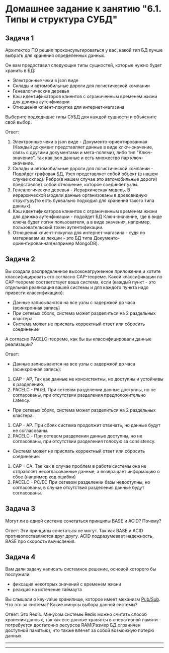 # Домашнее задание к занятию "6.1. Типы и структура СУБД"

## Задача 1

Архитектор ПО решил проконсультироваться у вас, какой тип БД 
лучше выбрать для хранения определенных данных.

Он вам предоставил следующие типы сущностей, которые нужно будет хранить в БД:

- Электронные чеки в json виде
- Склады и автомобильные дороги для логистической компании
- Генеалогические деревья
- Кэш идентификаторов клиентов с ограниченным временем жизни для движка аутенфикации
- Отношения клиент-покупка для интернет-магазина

Выберите подходящие типы СУБД для каждой сущности и объясните свой выбор.

Ответ:
1. Электронные чеки в json виде - Документо-ориентированная (Каждый документ представляет данные в виде ключ-значение, связь с другими документами и мета-полями), либо тип "Ключ-значение", так как json данные и есть множество пар ключ-значение.
2. Склады и автомобильные дороги для логистической компании - Подойдет графовая БД, Узел представляет собой объект (в нашем случае склад). Ребро(в нашем случае это автомобильные дороги) представляет собой отношение, которое соединяет узлы. 
3. Генеалогические деревья - Иерархическая модель. В иерархической модели данные организованы в древовидную структуру(то есть буквально подходил для хранения такого типа данных).
4. Кэш идентификаторов клиентов с ограниченным временем жизни для движка аутенфикации - подойдет БД Ключ-значение, где в виде ключа будет логин пользователя, а в виде значения, например, пользовательский токен аутентификации. 
5. Отношения клиент-покупка для интернет-магазина - судя по материалам из лекции - это БД типа Документо-ориентированная(например MongoDB).

## Задача 2

Вы создали распределенное высоконагруженное приложение и хотите классифицировать его согласно 
CAP-теореме. Какой классификации по CAP-теореме соответствует ваша система, если 
(каждый пункт - это отдельная реализация вашей системы и для каждого пункта надо привести классификацию):

- Данные записываются на все узлы с задержкой до часа (асинхронная запись)
- При сетевых сбоях, система может разделиться на 2 раздельных кластера
- Система может не прислать корректный ответ или сбросить соединение

А согласно PACELC-теореме, как бы вы классифицировали данные реализации?

Ответ:
- Данные записываются на все узлы с задержкой до часа (асинхронная запись):

1. CAP - AP, Так как данные не консистентны, но доступны и устойчивы к разделению.
2. PACELC - PA/EL При сетевом разделении данные доступны, но не согласованы, при отсутствии разделения предположительно Latency.

- При сетевых сбоях, система может разделиться на 2 раздельных кластера:
1. CAP - AP. При сбоях система продолжит отвечать, но данные будут не согласованы.
2. PACELC - При сетевом разделении данные доступны, но не согласованы, при отсутствии разделения голосую за consistency.

- Система может не прислать корректный ответ или сбросить соединение:
1. CAP - CA. Так как в случае проблем в работе системы она не отправляет несогласованные данные, а возвращает информацию о сбое (например код ошибки)  
2. PACELC - PC/EC При сетевом разделении базы недоступны, но согласованы, в случае отсутствия разделения данные будут согласованы. 

## Задача 3

Могут ли в одной системе сочетаться принципы BASE и ACID? Почему?

Ответ:
Эти принципы сочетаться не могут. Так как BASE и ACID противопоставляются друг другу. ACID подразумевает надежность, BASE про скорость вычисления. 

## Задача 4

Вам дали задачу написать системное решение, основой которого бы послужили:

- фиксация некоторых значений с временем жизни
- реакция на истечение таймаута

Вы слышали о key-value хранилище, которое имеет механизм [Pub/Sub](https://habr.com/ru/post/278237/). 
Что это за система? Какие минусы выбора данной системы?

Ответ:
Это Redis.
Минусом системы Redis можно считать способ хранения данных, так как все данные хранятся в оперативной памяти - потребуется достаточно ресурсов RAM(Размер БД ограничен доступной памятью), что также влечет за собой возможную потерю данных. 

---


---

